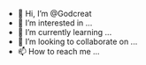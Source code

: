 - 👋 Hi, I’m @Godcreat
- 👀 I’m interested in ...
- 🌱 I’m currently learning ...
- 💞️ I’m looking to collaborate on ...
- 📫 How to reach me ...

<!---
Godcreat/Godcreat is a ✨ special ✨ repository because its `README.md` (this file) appears on your GitHub profile.
You can click the Preview link to take a look at your changes.
--->
